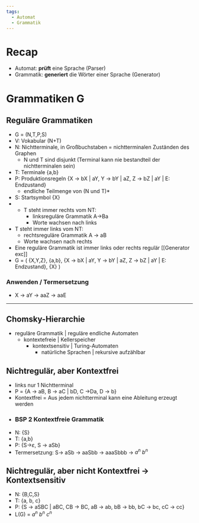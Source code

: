 ```yaml
---
tags:
  - Automat
  - Grammatik
---
```


# Recap
- Automat: **prüft** eine Sprache (Parser)
- Grammatik: **generiert** die Wörter einer Sprache (Generator)

# Grammatiken G
## Reguläre Grammatiken
- G = (N,T,P,S)
- V: Vokabular (N+T)
- N: Nichtterminale, in Großbuchstaben = nichtterminalen Zuständen des Graphen
    - N und T sind disjunkt (Terminal kann nie bestandteil der nichtterminalen sein)
- T: Terminale {a,b}
- P: Produktionsregeln {X -> bX | aY, Y -> bY | aZ, Z -> bZ | aY | E: Endzustand}
    - endliche Teilmenge von (N und T)*
- S: Startsymbol {X}
- - T steht immer rechts vom NT:
	- linksreguläre Grammatik A->Ba
	- Worte wachsen nach  links
- T steht immer links vom NT:
	- rechtsreguläre Grammatik A -> aB
	- Worte wachsen nach rechts
- Eine reguläre Grammatik ist immer links oder rechts regulär
[[Generator exc]]
- G = (
        {X,Y,Z},
        {a,b},
        {X -> bX | aY, Y -> bY | aZ, Z -> bZ | aY | E: Endzustand}, 
        {X}
    )

### Anwenden / Termersetzung
- X -> aY -> aaZ -> aaE
---


## Chomsky-Hierarchie
- reguläre Grammatik | reguläre endliche Automaten
	- kontextefreie | Kellerspeicher
		- kontextsensitiv | Turing-Automaten
            - natürliche Sprachen | rekursive aufzählbar
## Nichtregulär, aber Kontextfrei
- links nur 1 Nichtterminal
- P = {A -> aB, B -> aC | bD, C ->Da, D -> b}
- Kontextfrei = Aus jedem nichtterminal kann eine Ableitung erzeugt werden
- ### BSP 2 Kontextfreie Grammatik
- N: {S}
- T: {a,b}
- P: {S->$\varepsilon$, S -> aSb}
- Termersetzung: S-> aSb -> aaSbb -> aaaSbbb -> $a^n\ b^n$
## Nichtregulär, aber nicht Kontextfrei -> **Kontextsensitiv**
- N: {B,C,S}
- T: {a, b, c}
- P: {S -> aSBC | aBC, CB -> BC, aB -> ab, bB -> bb, bC -> bc, cC -> cc}
- L(G) = $a^n\ b^n\ c^n$
